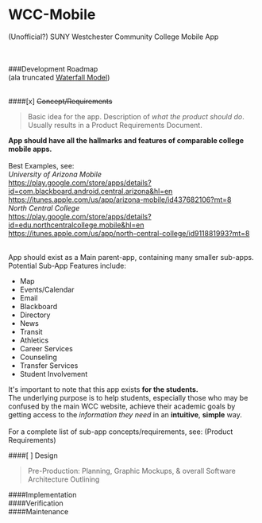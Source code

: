 # WCC-Mobile
(Unofficial?) SUNY Westchester Community College Mobile App<br /><br /><br />

###Development Roadmap<br />
(ala truncated [Waterfall Model](https://en.wikipedia.org/wiki/Waterfall_model))<br /><br />


####[x] ~~Concept/Requirements~~<br />

>Basic idea for the app. Description of _what the product should do_. Usually results in a Product Requirements Document.<br />

**App should have all the hallmarks and features of comparable college mobile apps.**<br /><br />
  Best Examples, see:<br />
  _University of Arizona Mobile_<br />
  https://play.google.com/store/apps/details?id=com.blackboard.android.central.arizona&hl=en<br />
  https://itunes.apple.com/us/app/arizona-mobile/id437682106?mt=8<br />
  _North Central College_<br />
  https://play.google.com/store/apps/details?id=edu.northcentralcollege.mobile&hl=en<br />
  https://itunes.apple.com/us/app/north-central-college/id911881993?mt=8<br /><br />

App should exist as a Main parent-app, containing many smaller sub-apps.
Potential Sub-App Features include:
- Map
- Events/Calendar
- Email
- Blackboard
- Directory
- News
- Transit
- Athletics
- Career Services
- Counseling
- Transfer Services
- Student Involvement

It's important to note that this app exists **for the students.**<br />
The underlying purpose is to help students, especially those who may be confused by the main WCC website, achieve their academic goals by getting access to the _information they need_ in an **intuitive**, **simple** way.<br /> <br/>
For a complete list of sub-app concepts/requirements, see: (Product Requirements)

####[ ] Design<br />
>Pre-Production: Planning, Graphic Mockups, & overall Software Architecture Outlining



####Implementation<br />
####Verification<br />
####Maintenance<br />


